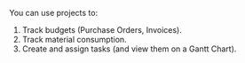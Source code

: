 You can use projects to:

1. Track budgets (Purchase Orders, Invoices).
2. Track material consumption.
3. Create and assign tasks (and view them on a Gantt Chart).
